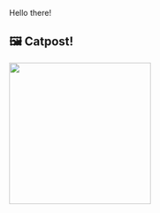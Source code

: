 Hello there!



## 🖼️ Catpost!

<sub>
    <img src="https://cdn2.thecatapi.com/images/beu.jpg" height="256">
</sub>

